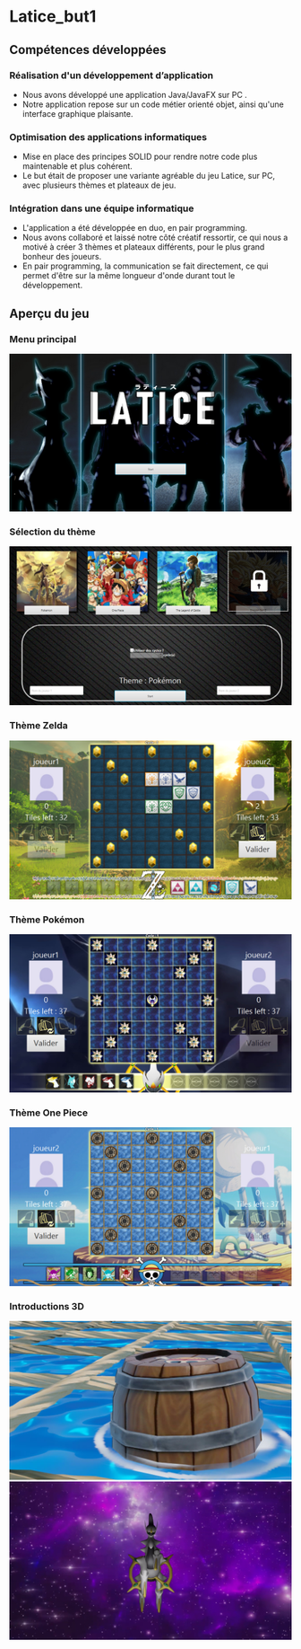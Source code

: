 # Latice_but1

## Compétences développées

### Réalisation d'un développement d’application

- Nous avons développé une application Java/JavaFX sur PC .
- Notre application repose sur un code métier orienté objet, ainsi qu'une interface graphique plaisante.

### Optimisation des applications informatiques

- Mise en place des principes SOLID pour rendre notre code plus maintenable et plus cohérent.
- Le but était de proposer une variante agréable du jeu Latice, sur PC, avec plusieurs thèmes et plateaux de jeu.

### Intégration dans une équipe informatique

- L'application a été développée en duo, en pair programming.
- Nous avons collaboré et laissé notre côté créatif ressortir, ce qui nous a motivé à créer 3 thèmes et plateaux différents, pour le plus grand bonheur des joueurs.
- En pair programming, la communication se fait directement, ce qui permet d'être sur la même longueur d'onde durant tout le développement.

## Aperçu du jeu

### Menu principal
![image](https://github.com/cOpeRency/Latice_but1/blob/master/readme_images/start.png)

### Sélection du thème
![image](https://github.com/cOpeRency/Latice_but1/blob/master/readme_images/select.png)

### Thème Zelda
![image](https://github.com/cOpeRency/Latice_but1/blob/master/readme_images/zelda.png)

### Thème Pokémon
![image](https://github.com/cOpeRency/Latice_but1/blob/master/readme_images/pokemon.png)

### Thème One Piece
![image](https://github.com/cOpeRency/Latice_but1/blob/master/readme_images/op.png)

### Introductions 3D 
![image](https://github.com/cOpeRency/Latice_but1/blob/master/readme_images/intro_op.png)
![image](https://github.com/cOpeRency/Latice_but1/blob/master/readme_images/intro_pokemon.png)